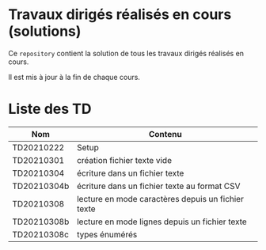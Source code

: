 # Travaux dirigés réalisés en cours (solutions)

Ce `repository` contient la solution de tous les travaux dirigés réalisés en cours.

Il est mis à jour à la fin de chaque cours.

# Liste des TD

| Nom | Contenu |
|---|---|
| TD20210222 | Setup |
| TD20210301 | création fichier texte vide |
| TD20210304 | écriture dans un fichier texte |
| TD20210304b | écriture dans un fichier texte au format CSV |
| TD20210308 | lecture en mode caractères depuis un fichier texte | 
| TD20210308b | lecture en mode lignes depuis un fichier texte |
| TD20210308c | types énumérés |

